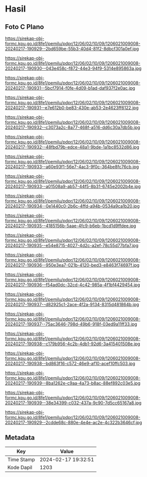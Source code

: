 # Hasil

## Foto C Plano

https://sirekap-obj-formc.kpu.go.id/8fe1/pemilu/pdpr/12/06/02/10/09/1206021009008-20240217-190929--2bd659be-55b3-40d4-81f2-8dbcf301a0ef.jpg

https://sirekap-obj-formc.kpu.go.id/8fe1/pemilu/pdpr/12/06/02/10/09/1206021009008-20240217-190930--043e458c-f872-44e3-94f9-5314e895863a.jpg

https://sirekap-obj-formc.kpu.go.id/8fe1/pemilu/pdpr/12/06/02/10/09/1206021009008-20240217-190931--5bcf7914-f0fe-4d09-b1ad-daf937f2e0ac.jpg

https://sirekap-obj-formc.kpu.go.id/8fe1/pemilu/pdpr/12/06/02/10/09/1206021009008-20240217-190931--e7e612b0-be83-430e-ab53-2e4623ff6122.jpg

https://sirekap-obj-formc.kpu.go.id/8fe1/pemilu/pdpr/12/06/02/10/09/1206021009008-20240217-190932--c3073a2c-8a77-468f-a516-dd6c30a7db5b.jpg

https://sirekap-obj-formc.kpu.go.id/8fe1/pemilu/pdpr/12/06/02/10/09/1206021009008-20240217-190932--48fbd79b-edce-48a1-9bde-1a1bc8532d86.jpg

https://sirekap-obj-formc.kpu.go.id/8fe1/pemilu/pdpr/12/06/02/10/09/1206021009008-20240217-190933--a60e93f1-56e7-4ac3-9f0c-364be8fc76cb.jpg

https://sirekap-obj-formc.kpu.go.id/8fe1/pemilu/pdpr/12/06/02/10/09/1206021009008-20240217-190933--a01508a9-ab57-44f5-8b31-6745e2002b4e.jpg

https://sirekap-obj-formc.kpu.go.id/8fe1/pemilu/pdpr/12/06/02/10/09/1206021009008-20240217-190934--0e1440c0-2b6c-4ffd-a94b-0534a9ca1b20.jpg

https://sirekap-obj-formc.kpu.go.id/8fe1/pemilu/pdpr/12/06/02/10/09/1206021009008-20240217-190935--4185156b-5aae-4fc9-b6eb-1bcd1d9ffdee.jpg

https://sirekap-obj-formc.kpu.go.id/8fe1/pemilu/pdpr/12/06/02/10/09/1206021009008-20240217-190935--e54e8715-4027-4d2c-a2ef-78c55d77bfa7.jpg

https://sirekap-obj-formc.kpu.go.id/8fe1/pemilu/pdpr/12/06/02/10/09/1206021009008-20240217-190936--950e3ea7-021b-4120-bed3-e8463f74697f.jpg

https://sirekap-obj-formc.kpu.go.id/8fe1/pemilu/pdpr/12/06/02/10/09/1206021009008-20240217-190936--f54ad0dc-32cd-4c42-985a-4f1bf4429454.jpg

https://sirekap-obj-formc.kpu.go.id/8fe1/pemilu/pdpr/12/06/02/10/09/1206021009008-20240217-190937--d82925c1-2ace-4f2a-9134-8315d481864b.jpg

https://sirekap-obj-formc.kpu.go.id/8fe1/pemilu/pdpr/12/06/02/10/09/1206021009008-20240217-190937--75ac3646-798d-49b6-918f-03ed9a11ff33.jpg

https://sirekap-obj-formc.kpu.go.id/8fe1/pemilu/pdpr/12/06/02/10/09/1206021009008-20240217-190938--c179b956-4c2b-4db1-92d6-3a415401508e.jpg

https://sirekap-obj-formc.kpu.go.id/8fe1/pemilu/pdpr/12/06/02/10/09/1206021009008-20240217-190938--bd863f16-c572-46e9-af10-acef10ffc503.jpg

https://sirekap-obj-formc.kpu.go.id/8fe1/pemilu/pdpr/12/06/02/10/09/1206021009008-20240217-190939--8ba1262e-c9aa-4a73-b8ac-88ef892c03e5.jpg

https://sirekap-obj-formc.kpu.go.id/8fe1/pemilu/pdpr/12/06/02/10/09/1206021009008-20240217-190939--38e34399-c032-437a-9c90-7d5cc65167a8.jpg

https://sirekap-obj-formc.kpu.go.id/8fe1/pemilu/pdpr/12/06/02/10/09/1206021009008-20240217-190929--2cdde68c-880e-4e4e-ac2e-4c322b3646cf.jpg


## Metadata

| Key        | Value               |
| ---------- | ------------------- |
| Time Stamp | 2024-02-17 19:32:51 |
| Kode Dapil | 1203                |



